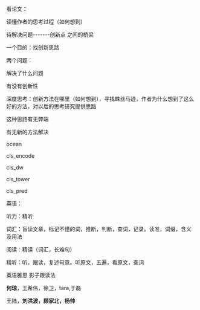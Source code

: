 看论文：

读懂作者的思考过程（如何想到）

待解决问题-------创新点 之间的桥梁

一个目的：找创新思路

两个问题：

  解决了什么问题

  有没有创新性

深度思考：创新方法在哪里（如何想到），寻找蛛丝马迹，作者为什么想到了这么好的方法，对以后的思考研究提供思路

这种思路有无弊端

有无新的方法解决



ocean

cls_encode

cls_dw

cls_tower

cls_pred



英语：

听力：精听

词汇：盲读文章，标记不懂的词，推断，判断，查词，记录。读准，词缀，含义 及用法

阅读：精读（词汇，长难句）

精听：听，跟读，复述句意。听原文，五遍，看原文，查词



英语雅思
影子跟读法

**何琼**，王希伟，徐卫，tara,于磊

王陆，**刘洪波，顾家北，杨帅**